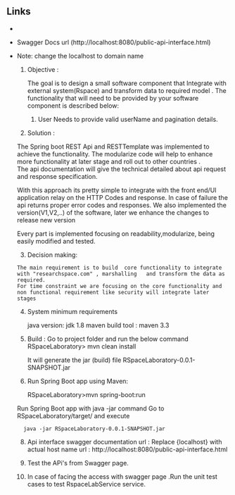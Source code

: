 ## Links
- 
- Swagger Docs url (http://localhost:8080/public-api-interface.html)


- Note: change the localhost to  domain name 


	
	1) Objective : 	

	
		The goal is to design a small software component that Integrate with external system(Rspace) and transform data to required model . 
		The functionality that will need to be provided by your software component is described below:	
		1) User Needs to provide valid userName and pagination details.

	
	
	2) Solution :
	
	
	The Spring boot REST Api and RESTTemplate was implemented to achieve the functionality. The modularize code will help to enhance more functionality  at later stage and roll out to other countries . 	
	The api documentation will give the technical detailed  about api request and response specification.

	
	With this approach its pretty simple to integrate with the  front end/UI application relay on the HTTP Codes and response. In case of failure the api returns proper error codes and responses.	
	We also implemented the version(V1,V2,..) of the software, later we enhance the changes to release new version  
	
	Every part is implemented focusing on readability,modularize,  being easily modified and tested.

	
	3) Decision making: 
	
	  The main requirement is to build  core functionality to integrate with "researchspace.com" , marshalling   and transform the data as required. 
	  For time constraint we are focusing on the core functionality and non functional requirement like security will integrate later stages
	 
	  
	  
	  
	  
	4) System minimum requirements
	
	    java version: jdk 1.8
	    maven build tool : maven 3.3
	  
	5) Build : Go to project folder and run the below command
	     RSpaceLaboratory> mvn clean install
	     
	      It will generate the jar (build) file  RSpaceLaboratory-0.0.1-SNAPSHOT.jar
	
	
	6) Run Spring Boot app using Maven:
	
	     RSpaceLaboratory>mvn spring-boot:run
	     
	Run Spring Boot app with java -jar command
	     Go to RSpaceLaboratory/target/ and execute
	
	    java -jar RSpaceLaboratory-0.0.1-SNAPSHOT.jar
	    
	    
	8) Api interface swagger documentation url : Replace {localhost} with actual host name
	     url : http://localhost:8080/public-api-interface.html
	     
	9) Test the APi's from Swagger page. 
	
	10) In case of facing the access with swagger page .Run the unit test cases  to test RspaceLabService service.
	
	
	
	
	
	        
	
	
	         
	  
	  
	  
	
		
	
		
	